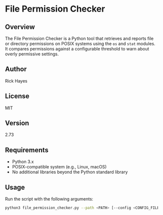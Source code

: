 # File Permission Checker

## Overview
The File Permission Checker is a Python tool that retrieves and reports file or directory permissions on POSIX systems using the `os` and `stat` modules. It compares permissions against a configurable threshold to warn about overly permissive settings.

## Author
Rick Hayes

## License
MIT

## Version
2.73

## Requirements
- Python 3.x
- POSIX-compatible system (e.g., Linux, macOS)
- No additional libraries beyond the Python standard library

## Usage
Run the script with the following arguments:

```bash
python3 file_permission_checker.py --path <PATH> [--config <CONFIG_FILE>]
